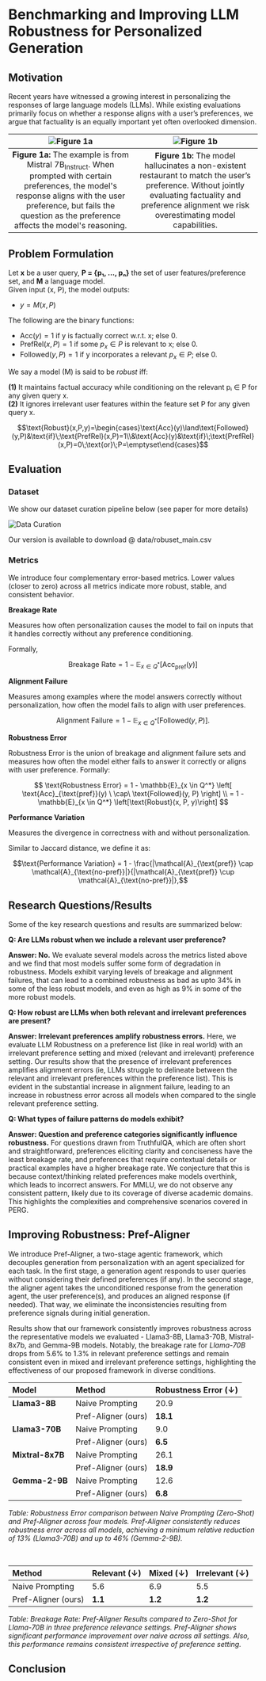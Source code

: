 # Benchmarking and Improving LLM Robustness for Personalized Generation

## Motivation

Recent years have witnessed a growing interest in personalizing the responses of large language models (LLMs). While existing evaluations primarily focus on whether a response aligns with a user’s preferences, we argue that factuality is an equally important yet often overlooked dimension.

| ![Figure 1a](https://github.com/chimaobi-okite/pref_aligner/blob/main/paper_images/jpg_math_example.png?raw=true) | ![Figure 1b](https://github.com/chimaobi-okite/pref_aligner/blob/main/paper_images/jpg_vege_example.png?raw=true) |
|:---:|:---:|
| **Figure 1a:** The example is from Mistral 7B<sub>Instruct</sub>. When prompted with certain preferences, the model's response aligns with the user preference, but fails the question as the preference affects the model's reasoning. | **Figure 1b:** The model hallucinates a non-existent restaurant to match the user’s preference. Without jointly evaluating factuality and preference alignment we risk overestimating model capabilities. |


## Problem Formulation
Let **x** be a user query, **P = {p₁, …, pₙ}** the set of user features/preference set, and **M** a language model.  
Given input (x, P), the model outputs:

* $y = M(x, P)$

The following are the binary functions:

* $\text{Acc}(y) = 1$ if y is factually correct w.r.t. x; else 0.
* $\text{PrefRel}(x, P) = 1$ if some $p_x \in P$ is relevant to x; else 0.
* $\text{Followed}(y, P) = 1$ if y incorporates a relevant $p_x \in P$; else 0.

We say a model \(M\) is said to be *robust* iff:  

**(1)** It maintains factual accuracy while conditioning on the relevant pᵢ ∈ P for any given query x.  
**(2)** It ignores irrelevant user features within the feature set P for any given query x.

$$\text{Robust}(x,P,y)=\begin{cases}\text{Acc}(y)\land\text{Followed}(y,P)&\text{if}\;\text{PrefRel}(x,P)=1\\&\text{Acc}(y)&\text{if}\;\text{PrefRel}(x,P)=0\;\text{or}\;P=\emptyset\end{cases}$$

<!-- ![equation](https://latex.codecogs.com/png.latex?\text{Robust}(x,P,y)=\begin{cases}\text{Acc}(y)\land\text{Followed}(y,P)&\text{if}\;\text{PrefRel}(x,P)=1\\\text{Acc}(y)&\text{if}\;\text{PrefRel}(x,P)=0\;\text{or}\;P=\emptyset\end{cases}) -->

## Evaluation

### Dataset
We show our dataset curation pipeline below (see paper for more details)

![Data Curation](https://github.com/chimaobi-okite/pref_aligner/blob/main/paper_images/jpg_data_pipeline.png?raw=true)

Our version is available to download @ data/robuset_main.csv

### Metrics
We introduce four complementary error-based metrics. Lower values (closer to zero) across all metrics indicate more robust, stable, and consistent behavior. 

**Breakage Rate**

Measures how often personalization causes the model to fail on inputs that it handles correctly without any preference conditioning.

Formally,

$$\text{Breakage Rate} = 1 - \mathbb{E}_{x \in Q^*}[\text{Acc}_{\text{pref}}(y)]$$
<!-- Given $Q$ is all query set in our dataset $D$, then $Q^* = \{x \in Q \mid \text{Acc}_{\text{no-pref}}(y) = 1\}$, $\text{Acc}_{\text{pref}}(y)$ and $\text{Acc}_{\text{no-pref}}(y)$ are the accuracy of generating $y$ with and without any preference, respectively. -->

**Alignment Failure**

Measures among examples where the model answers correctly without personalization, how often the model fails to align with user preferences.

$$\text{Alignment Failure} = 1 - \mathbb{E}_{x \in Q^*}[\text{Followed}(y, P)].$$


**Robustness Error**

Robustness Error is the union of breakage and alignment failure sets and measures how often the model either fails to answer it correctly or aligns with user preference. Formally:

$$
\text{Robustness Error} = 1 - \mathbb{E}_{x \in Q^*} \left[
\text{Acc}_{\text{pref}}(y) \ \cap\ \text{Followed}(y, P)
\right] \\
= 1 - \mathbb{E}_{x \in Q^*} \left[\text{Robust}(x, P, y)\right]
$$

**Performance Variation**

Measures the divergence in correctness with and without personalization.

Similar to Jaccard distance, we define it as:

$$\text{Performance Variation} = 1 - \frac{|\mathcal{A}_{\text{pref}} \cap \mathcal{A}_{\text{no-pref}}|}{|\mathcal{A}_{\text{pref}} \cup \mathcal{A}_{\text{no-pref}}|},$$
<!-- where $\mathcal{A}_{\text{pref}}$ and $\mathcal{A}_{\text{no-pref}}$ denote the sets of correctly answered questions with and without preference conditioning, respectively. -->

## Research Questions/Results
Some of the key research questions and results are summarized below:

**Q: Are LLMs robust when we include a relevant user preference?**

**Answer: No.** We evaluate several models across the metrics listed above and we find that most models suffer some form of degradation in robustness. Models exhibit varying levels of breakage and alignment failures, that can lead to a combined robustness as bad as upto 34% in some of the less robust models, and even as high as 9% in some of the more robust models. 

**Q: How robust are LLMs when both relevant and irrelevant preferences are present?**

**Answer: Irrelevant preferences amplify robustness errors.** Here, we evaluate LLM Robustness on a preference list (like in real world) with an irrelevant preference setting and mixed (relevant and irrelevant) preference setting. Our results show that the presence of irrelevant preferences amplifies alignment errors (ie, LLMs struggle to delineate between the relevant and irrelevant preferences within the preference list). This is evident in the substantial increase in alignment failure, leading to an increase in robustness error across all models when compared to the single relevant preference setting.

**Q: What types of failure patterns do models exhibit?**

**Answer:  Question and preference categories significantly influence robustness.** For questions drawn from TruthfulQA, which are often short and straightforward, preferences eliciting clarity and conciseness have the least breakage rate, and preferences that require contextual details or practical examples have a higher breakage rate. We conjecture that this is because context/thinking related preferences make models overthink, which leads to incorrect answers. For MMLU, we do not observe any consistent pattern, likely due to its coverage of diverse academic domains. This highlights the complexities and comprehensive scenarios covered in PERG.

## Improving Robustness: Pref-Aligner

We introduce Pref-Aligner, a two-stage agentic framework, which decouples generation from personalization with an agent specialized for each task. In the first stage, a generation agent responds to user queries without considering their defined preferences (if any). In the second stage, the aligner agent takes the unconditioned response from the generation agent, the user preference(s), and produces an aligned response (if needed). That way, we eliminate the inconsistencies resulting from preference signals during initial generation. 

Results show that our framework consistently improves robustness across the representative models we evaluated -   Llama3-8B, Llama3-70B, Mistral-8x7b, and Gemma-9B models. 
Notably, the breakage rate for *Llama-70B* drops from 5.6% to 1.3% in relevant preference settings and remain consistent even in mixed and irrelevant preference settings, highlighting the effectiveness of our proposed framework in diverse conditions.

| Model | Method | Robustness Error ($\downarrow$) |
| :--- | :--- | :--- |
| **Llama3-8B** | Naive Prompting | 20.9 |
| | Pref-Aligner (ours) | **18.1** |
| **Llama3-70B** | Naive Prompting | 9.0 |
| | Pref-Aligner (ours) | **6.5** |
| **Mixtral-8x7B** | Naive Prompting | 26.1 |
| | Pref-Aligner (ours) | **18.9** |
| **Gemma-2-9B** | Naive Prompting | 12.6 |
| | Pref-Aligner (ours) | **6.8** |

*Table: Robustness Error comparison between Naive Prompting (Zero-Shot) and Pref-Aligner across four models. Pref-Aligner consistently reduces robustness error across all models, achieving a minimum relative reduction of 13\% (Llama3-70B) and up to 46\% (Gemma-2-9B).*

<br>

| Method | Relevant ($\downarrow$) | Mixed ($\downarrow$) | Irrelevant ($\downarrow$) |
| :--- | :--- | :--- | :--- |
| Naive Prompting | 5.6 | 6.9 | 5.5 |
| Pref-Aligner (ours) | **1.1** | **1.2** | **1.2** |

*Table: Breakage Rate: Pref-Aligner Results compared to Zero-Shot for Llama-70B in three preference relevance settings. Pref-Aligner shows significant performance improvement over naive across all settings. Also, this performance remains consistent irrespective of preference setting.*

## Conclusion


